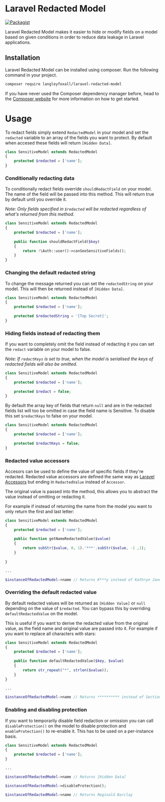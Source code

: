 # Laravel Redacted Model
[![Packagist](https://img.shields.io/packagist/dt/langleyfoxall/laravel-redacted-model.svg)](https://packagist.org/packages/langleyfoxall/laravel-redacted-model/stats)

Laravel Redacted Model makes it easier to hide or modify fields on a model based on given conditions in order to reduce data leakage in Laravel applications.

## Installation

Laravel Redacted Model can be installed using composer. Run the following command in your project.

```bash
composer require langleyfoxall/laravel-redacted-model
```

If you have never used the Composer dependency manager before, head to the [Composer website](https://getcomposer.org/) for more information on how to get started.

# Usage

To redact fields simply extend `RedactedModel` in your model and set the `redacted` variable to an array of the fields you want to protect. By default when accesed these fields will return `[Hidden Data]`.

```php
class SensitiveModel extends RedactedModel
{
	protected $redacted = ['name'];
}
```

### Conditionally redacting data

To conditionally redact fields override `shouldRedactField` on your model. The name of the field will be passed into this method. This will return true by default until you override it.

_Note: Only fields specified in `$redacted` will be redacted regardless of what's returned from this method._

```php
class SensitiveModel extends RedactedModel
{
	protected $redacted = ['name'];
	
	public function shouldRedactField($key)
	{
		return !\Auth::user()->canSeeSensitiveFields();
	}
}
``` 


### Changing the default redacted string

To change the message returned you can set the `redactedString` on your model. This will then be returned instead of `[Hidden Data]`.

```php
class SensitiveModel extends RedactedModel
{
	protected $redacted = ['name'];
	
	protected $redactedString = '[Top Secret]';
}
``` 

### Hiding fields instead of redacting them

If you want to completely omit the field instead of redacting it you can set the `redact` variable on your model to false.

_Note: If `redactKeys` is set to true, when the model is serialised the keys of redacted fields will also be omitted._

```php
class SensitiveModel extends RedactedModel
{
	protected $redacted = ['name'];
	
	protected $redact = false;
}
``` 

By default the array key of fields that return `null` and are in the redacted fields list will too be omitted in case the field name is Sensitive. To disable this set `$redactKeys` to false on your model.

```php
class SensitiveModel extends RedactedModel
{
	protected $redacted = ['name'];
	
	protected $redactKeys = false;
}
``` 

### Redacted value accessors

Accesors can be used to define the value of specific fields if they're redacted. Redacted value accessors are defined the same way as [Laravel Accessors](https://laravel.com/docs/5.7/eloquent-mutators#accessors-and-mutators) but ending in `RedactedValue` instead of `Accessor`. 

The original value is passed into the method, this allows you to abstract the value instead of omitting or redacting it.

For example if instead of returning the name from the model you want to only return the first and last letter:

```php
class SensitiveModel extends RedactedModel
{
	protected $redacted = ['name'];
	
	public function getNameRedactedValue($value)
	{
		return subStr($value, 0, 1).'***'.subStr($value, -1 ,1);
	}
	
}

...

$instanceOfRedactedModel->name // Returns K***y instead of Kathryn Janeway
``` 

### Overriding the default redacted value

By default redacted values will be returned as `[Hidden Value]` or `null` depending on the value of `$redacted`. You can bypass this by overriding `defaultRedactedValue` on the model.

This is useful if you want to derive the redacted value from the original value, as the field name and original value are passed into it. For example if you want to replace all characters with stars:

```php
class SensitiveModel extends RedactedModel
{
	protected $redacted = ['name'];
	
	public function defaultRedactedValue($key, $value)
	{
		return str_repeat("*", strlen($value)); 
	}
}

...

$instanceOfRedactedModel->name // Returns ********** instead of Section 31

``` 

### Enabling and disabling protection

If you want to temporarily disable field redaction or omission you can call `disableProtection()` on the model to disable protection and `enableProtection()` to re-enable it. This has to be used on a per-instance basis.

```php
class SensitiveModel extends RedactedModel
{
	protected $redacted = ['name'];
}

...

$instanceOfRedactedModel->name // Returns [Hidden Data]

$instanceOfRedactedModel->disableProtection();

$instanceOfRedactedModel->name // Returns Reginald Barclay
```
 
